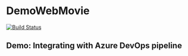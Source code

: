 # DemoWebMovie

[![Build Status](https://dev.azure.com/demo-space/Tailspin/_apis/build/status/ronikurnia1.DemoWebMovie?branchName=master)](https://dev.azure.com/demo-space/Tailspin/_build/latest?definitionId=92&branchName=master)

## Demo: Integrating with Azure DevOps pipeline
